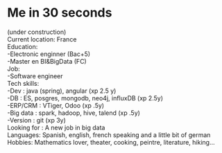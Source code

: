# Me in 30 seconds   
(under construction)  
Current location: France     
Education:   
-Electronic enginner (Bac+5)  
-Master en BI&BigData (FC)    
Job:   
-Software engineer   
Tech skills:     
-Dev : java (spring), angular (xp 2.5 y)    
-DB :  ES, posgres, mongodb, neo4j, influxDB (xp 2.5y)      
-ERP/CRM : VTiger, Odoo  (xp .5y)    
-Big data : spark, hadoop, hive, talend (xp .5y)        
-Version : git (xp 3y)   
Looking for : A new job in big data   
Languages: Spanish, english, french speaking and a little bit of german    
Hobbies: Mathematics lover, theater, cooking, peintre, literature, hiking...     





 

